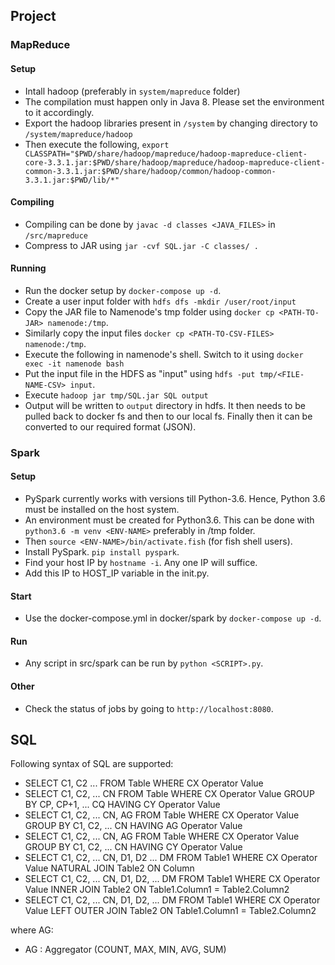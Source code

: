 ## Project
### MapReduce
#### Setup
- Intall hadoop (preferably in `system/mapreduce` folder)
- The compilation must happen only in Java 8. Please set the environment to it accordingly.
- Export the hadoop libraries present in `/system` by changing directory to `/system/mapreduce/hadoop`
- Then execute the following, `export CLASSPATH="$PWD/share/hadoop/mapreduce/hadoop-mapreduce-client-core-3.3.1.jar:$PWD/share/hadoop/mapreduce/hadoop-mapreduce-client-common-3.3.1.jar:$PWD/share/hadoop/common/hadoop-common-3.3.1.jar:$PWD/lib/*"`

#### Compiling
- Compiling can be done by `javac -d classes <JAVA_FILES>` in `/src/mapreduce`
- Compress to JAR using `jar -cvf SQL.jar -C classes/ .`

#### Running
- Run the docker setup by `docker-compose up -d`.
- Create a user input folder with `hdfs dfs -mkdir /user/root/input`
- Copy the JAR file to Namenode's tmp folder using `docker cp <PATH-TO-JAR> namenode:/tmp`.
- Similarly copy the input files `docker cp <PATH-TO-CSV-FILES> namenode:/tmp`.
- Execute the following in namenode's shell. Switch to it using `docker exec -it namenode bash`
- Put the input file in the HDFS as "input" using `hdfs -put tmp/<FILE-NAME-CSV> input`.
- Execute `hadoop jar tmp/SQL.jar SQL output`
- Output will be written to `output` directory in hdfs. It then needs to be pulled back to docker fs and then to our local fs. Finally then it can be converted to our required format (JSON).

### Spark
#### Setup
- PySpark currently works with versions till Python-3.6. Hence, Python 3.6 must be installed on the host system.
- An environment must be created for Python3.6. This can be done with `python3.6 -m venv <ENV-NAME>` preferably in /tmp folder.
- Then `source <ENV-NAME>/bin/activate.fish` (for fish shell users).
- Install PySpark. `pip install pyspark`.
- Find your host IP by `hostname -i`. Any one IP will suffice.
- Add this IP to HOST_IP variable in the init.py.

#### Start
- Use the docker-compose.yml in docker/spark by `docker-compose up -d`.

#### Run
- Any script in src/spark can be run by `python <SCRIPT>.py`.

#### Other
- Check the status of jobs by going to `http://localhost:8080`.

## SQL
Following syntax of SQL are supported:
- SELECT C1, C2 ... FROM Table WHERE CX Operator Value
- SELECT C1, C2, ... CN FROM Table WHERE CX Operator Value GROUP BY CP, CP+1, ... CQ HAVING CY Operator Value
- SELECT C1, C2, ... CN, AG FROM Table WHERE CX Operator Value GROUP BY C1, C2, ... CN HAVING AG Operator Value
- SELECT C1, C2, ... CN, AG FROM Table WHERE CX Operator Value GROUP BY C1, C2, ... CN HAVING CY Operator Value
- SELECT C1, C2, ... CN, D1, D2 ... DM FROM Table1 WHERE CX Operator Value NATURAL JOIN Table2 ON Column 
- SELECT C1, C2, ... CN, D1, D2, ... DM FROM Table1 WHERE CX Operator Value INNER JOIN Table2 ON Table1.Column1 = Table2.Column2
- SELECT C1, C2, ... CN, D1, D2, ... DM FROM Table1 WHERE CX Operator Value LEFT OUTER JOIN Table2 ON Table1.Column1 = Table2.Column2 

where AG:
- AG : Aggregator (COUNT, MAX, MIN, AVG, SUM)
